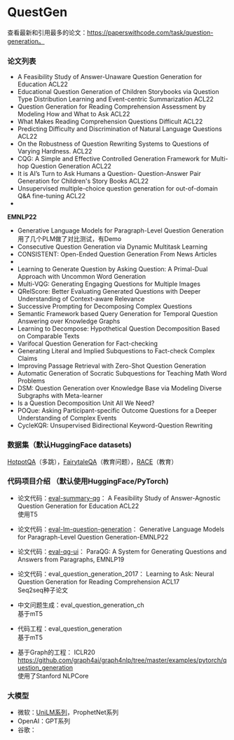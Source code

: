 # QuestGen
查看最新和引用最多的论文：https://paperswithcode.com/task/question-generation。  


### 论文列表
* A Feasibility Study of Answer-Unaware Question Generation for Education ACL22
* Educational Question Generation of Children Storybooks via Question Type Distribution Learning and Event-centric 
   Summarization ACL22
* Question Generation for Reading Comprehension Assessment by Modeling How and What to Ask ACL22
* What Makes Reading Comprehension Questions Difficult ACL22
* Predicting Difficulty and Discrimination of Natural Language Questions ACL22
* On the Robustness of Question Rewriting Systems to Questions of Varying Hardness. ACL22
* CQG: A Simple and Effective Controlled Generation Framework for Multi-hop Question Generation ACL22
* It is AI’s Turn to Ask Humans a Question- Question-Answer Pair Generation for Children's Story Books ACL22
* Unsupervised multiple-choice question generation for out-of-domain Q&A fine-tuning ACL22
* 
**EMNLP22**
* Generative Language Models for Paragraph-Level Question Generation  用了几个PLM做了对比测试，有Demo
* Consecutive Question Generation via Dynamic Multitask Learning
* CONSISTENT: Open-Ended Question Generation From News Articles
* 
* Learning to Generate Question by Asking Question: A Primal-Dual Approach with Uncommon Word Generation
* Multi-VQG: Generating Engaging Questions for Multiple Images
* QRelScore: Better Evaluating Generated Questions with Deeper Understanding of Context-aware Relevance
* Successive Prompting for Decomposing Complex Questions
* Semantic Framework based Query Generation for Temporal Question Answering over Knowledge Graphs
* Learning to Decompose: Hypothetical Question Decomposition Based on Comparable Texts
* Varifocal Question Generation for Fact-checking
* Generating Literal and Implied Subquestions to Fact-check Complex Claims
* Improving Passage Retrieval with Zero-Shot Question Generation
* Automatic Generation of Socratic Subquestions for Teaching Math Word Problems
* DSM: Question Generation over Knowledge Base via Modeling Diverse Subgraphs with Meta-learner
* Is a Question Decomposition Unit All We Need?
* POQue: Asking Participant-specific Outcome Questions for a Deeper Understanding of Complex Events
* CycleKQR: Unsupervised Bidirectional Keyword-Question Rewriting

### 数据集（默认HuggingFace datasets)

[HotpotQA](https://huggingface.co/datasets/hotpot_qa)（多跳），[FairytaleQA](https://huggingface.co/datasets/GEM/FairytaleQA)（教育问题），[RACE](https://huggingface.co/datasets/race)（教育）

### 代码项目介绍 （默认使用HuggingFace/PyTorch)
- 论文代码：[eval-summary-qg](https://github.com/weibifan/eval-summary-qg)：
A Feasibility Study of Answer-Agnostic Question Generation for Education ACL22  
使用T5

- 论文代码：[eval-lm-question-generation](https://github.com/weibifan/eval-lm-question-generation)：
Generative Language Models for Paragraph-Level Question Generation-EMNLP22  

- 论文代码：[eval-qg-ui](https://github.com/weibifan/eval-qg-ui)：
ParaQG: A System for Generating Questions and Answers from Paragraphs, EMNLP19  

- 论文代码：eval_question_generation_2017：
Learning to Ask: Neural Question Generation for Reading Comprehension ACL17   
Seq2seq种子论文

- 中文问题生成：eval_question_generation_ch  
基于mT5

- 代码工程：eval_question_generation  
基于mT5

- 基于Graph的工程： ICLR20  
https://github.com/graph4ai/graph4nlp/tree/master/examples/pytorch/question_generation  
使用了Stanford NLPCore  

### 大模型
* 微软：[UniLM系列](https://github.com/microsoft/unilm)，ProphetNet系列
* OpenAI：GPT系列
* 谷歌：

